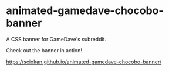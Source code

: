 # animated-gamedave-chocobo-banner
A CSS banner for GameDave's subreddit.

Check out the banner in action!

https://sciokan.github.io/animated-gamedave-chocobo-banner/
